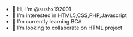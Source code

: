 - 👋 Hi, I’m @sushx192001
- 👀 I’m interested in HTML5,CSS,PHP,Javascript
- 🌱 I’m currently learning BCA
- 💞️ I’m looking to collaborate on HTML project
<!---
sushx192001/sushx192001 is a ✨ special ✨ repository because its `README.md` (this file) appears on your GitHub profile.
You can click the Preview link to take a look at your changes.
--->
